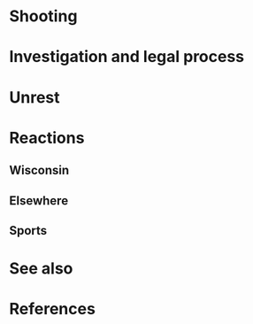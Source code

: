# 
# Shooting
# Investigation and legal process
# Unrest
# Reactions
## Wisconsin
## Elsewhere
## Sports
# See also
# References